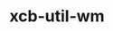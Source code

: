 ---
title: "xcb-util-wm"
layout: cache
categories: [package, develop]
meta: {"compilers": ["gcc@11.1.0", "gcc@11.4.0", "gcc@13.2.0"], "num_specs": 100, "num_specs_by_stack": {"data-vis-sdk": 46, "hep": 54, "root": 100}, "oss": ["ubuntu20.04", "ubuntu22.04", "ubuntu24.04"], "platforms": ["linux"], "stacks": ["data-vis-sdk", "hep", "root"], "targets": ["x86_64_v3"], "versions": ["0.4.2"]}
spec_details: [{"compiler": "gcc@11.1.0", "hash": "2gfyijhqvxczigyoqvhrc5fr3o3j6jhe", "os": "ubuntu20.04", "platform": "linux", "size": "-", "stacks": ["data-vis-sdk", "root"], "target": "x86_64_v3", "variants": ["build_system=autotools"], "versions": ["0.4.2"]}, {"compiler": "gcc@11.4.0", "hash": "2iycmfs2ph3xfebxrlbuyn3iojq6ohfg", "os": "ubuntu22.04", "platform": "linux", "size": "-", "stacks": ["hep", "root"], "target": "x86_64_v3", "variants": ["build_system=autotools"], "versions": ["0.4.2"]}, {"compiler": "gcc@13.2.0", "hash": "2nvqvyst6fer4wodpigcv26mhcpobkxn", "os": "ubuntu24.04", "platform": "linux", "size": "-", "stacks": ["hep", "root"], "target": "x86_64_v3", "variants": ["build_system=autotools"], "versions": ["0.4.2"]}, {"compiler": "gcc@11.4.0", "hash": "3dqlhvwl2qyrw65cibxtxrgkribamjil", "os": "ubuntu22.04", "platform": "linux", "size": "-", "stacks": ["hep", "root"], "target": "x86_64_v3", "variants": ["build_system=autotools"], "versions": ["0.4.2"]}, {"compiler": "gcc@11.1.0", "hash": "3j2ezzdc6j2tlaepejzn6uhqjgtdpssz", "os": "ubuntu20.04", "platform": "linux", "size": "-", "stacks": ["data-vis-sdk", "root"], "target": "x86_64_v3", "variants": ["build_system=autotools"], "versions": ["0.4.2"]}, {"compiler": "gcc@11.4.0", "hash": "3j6fgtbrcdcstayenvnxnicjoba5cftx", "os": "ubuntu22.04", "platform": "linux", "size": "-", "stacks": ["hep", "root"], "target": "x86_64_v3", "variants": ["build_system=autotools"], "versions": ["0.4.2"]}, {"compiler": "gcc@11.1.0", "hash": "4a267pljuienst3dmz42x47et24dy3gs", "os": "ubuntu20.04", "platform": "linux", "size": "-", "stacks": ["data-vis-sdk", "root"], "target": "x86_64_v3", "variants": ["build_system=autotools"], "versions": ["0.4.2"]}, {"compiler": "gcc@11.4.0", "hash": "4dz3qhuakscreprai3s7fdyuibboiz3o", "os": "ubuntu22.04", "platform": "linux", "size": "-", "stacks": ["hep", "root"], "target": "x86_64_v3", "variants": ["build_system=autotools"], "versions": ["0.4.2"]}, {"compiler": "gcc@13.2.0", "hash": "4pwyvnfzhvguacagjovqho7tm72qfj3e", "os": "ubuntu24.04", "platform": "linux", "size": "-", "stacks": ["hep", "root"], "target": "x86_64_v3", "variants": ["build_system=autotools"], "versions": ["0.4.2"]}, {"compiler": "gcc@11.1.0", "hash": "4urbazln7nyvbdlj2iem75gcnrvebaoy", "os": "ubuntu20.04", "platform": "linux", "size": "-", "stacks": ["data-vis-sdk", "root"], "target": "x86_64_v3", "variants": ["build_system=autotools"], "versions": ["0.4.2"]}, {"compiler": "gcc@11.4.0", "hash": "4xopsrqsntfxzd2427rlux2tdruadxki", "os": "ubuntu22.04", "platform": "linux", "size": "-", "stacks": ["hep", "root"], "target": "x86_64_v3", "variants": ["build_system=autotools"], "versions": ["0.4.2"]}, {"compiler": "gcc@11.1.0", "hash": "4ynkyh24lwqkc4aohfmuez226vvcy5vu", "os": "ubuntu20.04", "platform": "linux", "size": "-", "stacks": ["data-vis-sdk", "root"], "target": "x86_64_v3", "variants": ["build_system=autotools"], "versions": ["0.4.2"]}, {"compiler": "gcc@11.4.0", "hash": "4z7be3w4h6n22aav3k3w5s4tffu6wdck", "os": "ubuntu22.04", "platform": "linux", "size": "-", "stacks": ["hep", "root"], "target": "x86_64_v3", "variants": ["build_system=autotools"], "versions": ["0.4.2"]}, {"compiler": "gcc@11.1.0", "hash": "5oj742r5v56svr6vxwoujsklakppojrp", "os": "ubuntu20.04", "platform": "linux", "size": "-", "stacks": ["data-vis-sdk", "root"], "target": "x86_64_v3", "variants": ["build_system=autotools"], "versions": ["0.4.2"]}, {"compiler": "gcc@13.2.0", "hash": "5pwgpomyo6s4ive4sizsh7d2ghxfmr3u", "os": "ubuntu24.04", "platform": "linux", "size": "-", "stacks": ["hep", "root"], "target": "x86_64_v3", "variants": ["build_system=autotools"], "versions": ["0.4.2"]}, {"compiler": "gcc@11.1.0", "hash": "6gkwcnhzcpidwwbm7lj4qe4epc3orxww", "os": "ubuntu20.04", "platform": "linux", "size": "-", "stacks": ["data-vis-sdk", "root"], "target": "x86_64_v3", "variants": ["build_system=autotools"], "versions": ["0.4.2"]}, {"compiler": "gcc@11.4.0", "hash": "6tmrsaulyyckl474hvs2xwxly42xiv5b", "os": "ubuntu22.04", "platform": "linux", "size": "-", "stacks": ["hep", "root"], "target": "x86_64_v3", "variants": ["build_system=autotools"], "versions": ["0.4.2"]}, {"compiler": "gcc@13.2.0", "hash": "6wqrlt22sz2i5ocgjabni5po76dwoakh", "os": "ubuntu24.04", "platform": "linux", "size": "-", "stacks": ["hep", "root"], "target": "x86_64_v3", "variants": ["build_system=autotools"], "versions": ["0.4.2"]}, {"compiler": "gcc@11.4.0", "hash": "6wxqfdhky3hxtah6h6a2pya2oxzl7d5p", "os": "ubuntu22.04", "platform": "linux", "size": "-", "stacks": ["hep", "root"], "target": "x86_64_v3", "variants": ["build_system=autotools"], "versions": ["0.4.2"]}, {"compiler": "gcc@13.2.0", "hash": "74eqkrnswahn6a4qhpnljq5z5aze3inl", "os": "ubuntu24.04", "platform": "linux", "size": "-", "stacks": ["hep", "root"], "target": "x86_64_v3", "variants": ["build_system=autotools"], "versions": ["0.4.2"]}, {"compiler": "gcc@11.4.0", "hash": "75emcdytcmubeo6xy66a25duuk2tes4t", "os": "ubuntu22.04", "platform": "linux", "size": "-", "stacks": ["hep", "root"], "target": "x86_64_v3", "variants": ["build_system=autotools"], "versions": ["0.4.2"]}, {"compiler": "gcc@11.1.0", "hash": "7rypz5ah5326eot425vg7czg7ibncyer", "os": "ubuntu20.04", "platform": "linux", "size": "-", "stacks": ["data-vis-sdk", "root"], "target": "x86_64_v3", "variants": ["build_system=autotools"], "versions": ["0.4.2"]}, {"compiler": "gcc@13.2.0", "hash": "7sbkgnsrnoxanord4b5v6tsctanjohlb", "os": "ubuntu24.04", "platform": "linux", "size": "-", "stacks": ["hep", "root"], "target": "x86_64_v3", "variants": ["build_system=autotools"], "versions": ["0.4.2"]}, {"compiler": "gcc@11.4.0", "hash": "7xjxibecxmrndkkbosipvko7egwex4ec", "os": "ubuntu22.04", "platform": "linux", "size": "-", "stacks": ["hep", "root"], "target": "x86_64_v3", "variants": ["build_system=autotools"], "versions": ["0.4.2"]}, {"compiler": "gcc@11.1.0", "hash": "a3xoypo4mgob557v5wmk7bhkp6kyah37", "os": "ubuntu20.04", "platform": "linux", "size": "-", "stacks": ["data-vis-sdk", "root"], "target": "x86_64_v3", "variants": ["build_system=autotools"], "versions": ["0.4.2"]}, {"compiler": "gcc@13.2.0", "hash": "alykivuiep7xufm6nvokj4j76cpim247", "os": "ubuntu24.04", "platform": "linux", "size": "-", "stacks": ["hep", "root"], "target": "x86_64_v3", "variants": ["build_system=autotools"], "versions": ["0.4.2"]}, {"compiler": "gcc@11.4.0", "hash": "bk274tzpcurfih6isekihn2uzh4ozk32", "os": "ubuntu22.04", "platform": "linux", "size": "-", "stacks": ["hep", "root"], "target": "x86_64_v3", "variants": ["build_system=autotools"], "versions": ["0.4.2"]}, {"compiler": "gcc@11.1.0", "hash": "blcdfuh5pubztok2adfy32bsmqrw4i4m", "os": "ubuntu20.04", "platform": "linux", "size": "-", "stacks": ["data-vis-sdk", "root"], "target": "x86_64_v3", "variants": ["build_system=autotools"], "versions": ["0.4.2"]}, {"compiler": "gcc@11.1.0", "hash": "bldf3ltfla5yzgdlukk7qdunx4pmfswg", "os": "ubuntu20.04", "platform": "linux", "size": "-", "stacks": ["data-vis-sdk", "root"], "target": "x86_64_v3", "variants": ["build_system=autotools"], "versions": ["0.4.2"]}, {"compiler": "gcc@11.4.0", "hash": "brhyrpgj22wotn6gvotv4bgfnidzbbtb", "os": "ubuntu22.04", "platform": "linux", "size": "-", "stacks": ["hep", "root"], "target": "x86_64_v3", "variants": ["build_system=autotools"], "versions": ["0.4.2"]}, {"compiler": "gcc@11.1.0", "hash": "cr7ekwg2fl5hhgbirffj23t2pli7xmdz", "os": "ubuntu20.04", "platform": "linux", "size": "-", "stacks": ["data-vis-sdk", "root"], "target": "x86_64_v3", "variants": ["build_system=autotools"], "versions": ["0.4.2"]}, {"compiler": "gcc@13.2.0", "hash": "ctas3foesdig5g7etxrgagq6jaye2ae5", "os": "ubuntu24.04", "platform": "linux", "size": "-", "stacks": ["hep", "root"], "target": "x86_64_v3", "variants": ["build_system=autotools"], "versions": ["0.4.2"]}, {"compiler": "gcc@11.1.0", "hash": "cvnyvbmt2hcqpjdfg3njndgtu3wdjcjb", "os": "ubuntu20.04", "platform": "linux", "size": "-", "stacks": ["data-vis-sdk", "root"], "target": "x86_64_v3", "variants": ["build_system=autotools"], "versions": ["0.4.2"]}, {"compiler": "gcc@11.1.0", "hash": "d264nvxigirvvypgfehcu6kqdue554d4", "os": "ubuntu20.04", "platform": "linux", "size": "-", "stacks": ["data-vis-sdk", "root"], "target": "x86_64_v3", "variants": ["build_system=autotools"], "versions": ["0.4.2"]}, {"compiler": "gcc@13.2.0", "hash": "d34mv37qguzdojtka7ko6smv4v4vzkfm", "os": "ubuntu24.04", "platform": "linux", "size": "-", "stacks": ["hep", "root"], "target": "x86_64_v3", "variants": ["build_system=autotools"], "versions": ["0.4.2"]}, {"compiler": "gcc@11.4.0", "hash": "djgil36nubeiljdkbil6diclvvjw7kah", "os": "ubuntu22.04", "platform": "linux", "size": "-", "stacks": ["hep", "root"], "target": "x86_64_v3", "variants": ["build_system=autotools"], "versions": ["0.4.2"]}, {"compiler": "gcc@11.4.0", "hash": "drimu66bbd5xezololwihcyfy3k63pmq", "os": "ubuntu22.04", "platform": "linux", "size": "-", "stacks": ["hep", "root"], "target": "x86_64_v3", "variants": ["build_system=autotools"], "versions": ["0.4.2"]}, {"compiler": "gcc@11.1.0", "hash": "ec7e5bmi2bq7s55pz5zdp4ix3wkqjhao", "os": "ubuntu20.04", "platform": "linux", "size": "-", "stacks": ["data-vis-sdk", "root"], "target": "x86_64_v3", "variants": ["build_system=autotools"], "versions": ["0.4.2"]}, {"compiler": "gcc@13.2.0", "hash": "edsa4gp5pfmpk5uztopq2mgvufpjduiy", "os": "ubuntu24.04", "platform": "linux", "size": "-", "stacks": ["hep", "root"], "target": "x86_64_v3", "variants": ["build_system=autotools"], "versions": ["0.4.2"]}, {"compiler": "gcc@11.1.0", "hash": "edtwze7uluiqb6zyhjsm3tut4yqu2ier", "os": "ubuntu20.04", "platform": "linux", "size": "-", "stacks": ["data-vis-sdk", "root"], "target": "x86_64_v3", "variants": ["build_system=autotools"], "versions": ["0.4.2"]}, {"compiler": "gcc@11.1.0", "hash": "ehrzfeinfrykqkpsgcgbyqvpgofl7ml5", "os": "ubuntu20.04", "platform": "linux", "size": "-", "stacks": ["data-vis-sdk", "root"], "target": "x86_64_v3", "variants": ["build_system=autotools"], "versions": ["0.4.2"]}, {"compiler": "gcc@11.1.0", "hash": "eiynba2vdm5awromtk3vnckdqim4x725", "os": "ubuntu20.04", "platform": "linux", "size": "-", "stacks": ["data-vis-sdk", "root"], "target": "x86_64_v3", "variants": ["build_system=autotools"], "versions": ["0.4.2"]}, {"compiler": "gcc@11.1.0", "hash": "ejzhhgsq4gsv4xs6y4oib5vfsgn6lhzw", "os": "ubuntu20.04", "platform": "linux", "size": "-", "stacks": ["data-vis-sdk", "root"], "target": "x86_64_v3", "variants": ["build_system=autotools"], "versions": ["0.4.2"]}, {"compiler": "gcc@11.4.0", "hash": "eln5yigaatoyhcrwp2zdz6qewrpgcup2", "os": "ubuntu22.04", "platform": "linux", "size": "-", "stacks": ["hep", "root"], "target": "x86_64_v3", "variants": ["build_system=autotools"], "versions": ["0.4.2"]}, {"compiler": "gcc@11.1.0", "hash": "eozar5jnwginzx66ppade7g5ht3oxc3l", "os": "ubuntu20.04", "platform": "linux", "size": "-", "stacks": ["data-vis-sdk", "root"], "target": "x86_64_v3", "variants": ["build_system=autotools"], "versions": ["0.4.2"]}, {"compiler": "gcc@11.1.0", "hash": "ewj2ljyfsxrpyzzbi3izu4gsrxbclcef", "os": "ubuntu20.04", "platform": "linux", "size": "-", "stacks": ["data-vis-sdk", "root"], "target": "x86_64_v3", "variants": ["build_system=autotools"], "versions": ["0.4.2"]}, {"compiler": "gcc@11.1.0", "hash": "fhr65tihi5ibzp4dlkmaddeqbd2pmbic", "os": "ubuntu20.04", "platform": "linux", "size": "-", "stacks": ["data-vis-sdk", "root"], "target": "x86_64_v3", "variants": ["build_system=autotools"], "versions": ["0.4.2"]}, {"compiler": "gcc@11.4.0", "hash": "g6ac4nxedhuxwffz5gu2yzpfm5rj7s4v", "os": "ubuntu22.04", "platform": "linux", "size": "-", "stacks": ["hep", "root"], "target": "x86_64_v3", "variants": ["build_system=autotools"], "versions": ["0.4.2"]}, {"compiler": "gcc@11.1.0", "hash": "gixiwluwj4q2s35yuzv4ha6dwp5a76ed", "os": "ubuntu20.04", "platform": "linux", "size": "-", "stacks": ["data-vis-sdk", "root"], "target": "x86_64_v3", "variants": ["build_system=autotools"], "versions": ["0.4.2"]}, {"compiler": "gcc@11.1.0", "hash": "gw4gvbnsvpssc45xvj4w7mfkang4qfbz", "os": "ubuntu20.04", "platform": "linux", "size": "-", "stacks": ["data-vis-sdk", "root"], "target": "x86_64_v3", "variants": ["build_system=autotools"], "versions": ["0.4.2"]}, {"compiler": "gcc@11.1.0", "hash": "h34cgk5lbvdmwtvpabz2nab666fm2nh3", "os": "ubuntu20.04", "platform": "linux", "size": "-", "stacks": ["data-vis-sdk", "root"], "target": "x86_64_v3", "variants": ["build_system=autotools"], "versions": ["0.4.2"]}, {"compiler": "gcc@11.1.0", "hash": "h3pwd3uxphzlg7mqbhehwleicsw76dv4", "os": "ubuntu20.04", "platform": "linux", "size": "-", "stacks": ["data-vis-sdk", "root"], "target": "x86_64_v3", "variants": ["build_system=autotools"], "versions": ["0.4.2"]}, {"compiler": "gcc@11.1.0", "hash": "h62leslxdrc7425s3bbzjneoozyyj4i3", "os": "ubuntu20.04", "platform": "linux", "size": "-", "stacks": ["data-vis-sdk", "root"], "target": "x86_64_v3", "variants": ["build_system=autotools"], "versions": ["0.4.2"]}, {"compiler": "gcc@11.4.0", "hash": "h6ih5lsovb3r53zmiu6z6r65pjpeytsb", "os": "ubuntu22.04", "platform": "linux", "size": "-", "stacks": ["hep", "root"], "target": "x86_64_v3", "variants": ["build_system=autotools"], "versions": ["0.4.2"]}, {"compiler": "gcc@13.2.0", "hash": "hikp4mtf2ourfirmxjqstr6s5ghcfzii", "os": "ubuntu24.04", "platform": "linux", "size": "-", "stacks": ["hep", "root"], "target": "x86_64_v3", "variants": ["build_system=autotools"], "versions": ["0.4.2"]}, {"compiler": "gcc@11.4.0", "hash": "ighc2kvpn2mcajc5ymqyukhh7neeugzl", "os": "ubuntu22.04", "platform": "linux", "size": "-", "stacks": ["hep", "root"], "target": "x86_64_v3", "variants": ["build_system=autotools"], "versions": ["0.4.2"]}, {"compiler": "gcc@11.4.0", "hash": "iwx33gejkemnjsnnpbabvkbrmtm4shaf", "os": "ubuntu22.04", "platform": "linux", "size": "-", "stacks": ["hep", "root"], "target": "x86_64_v3", "variants": ["build_system=autotools"], "versions": ["0.4.2"]}, {"compiler": "gcc@11.4.0", "hash": "iyxrl6i6oscdsiip6ubbi2c6ifhg2ixm", "os": "ubuntu22.04", "platform": "linux", "size": "-", "stacks": ["hep", "root"], "target": "x86_64_v3", "variants": ["build_system=autotools"], "versions": ["0.4.2"]}, {"compiler": "gcc@13.2.0", "hash": "jbwptu54jci2yq2xj3m2m3cexsmtytzv", "os": "ubuntu24.04", "platform": "linux", "size": "-", "stacks": ["hep", "root"], "target": "x86_64_v3", "variants": ["build_system=autotools"], "versions": ["0.4.2"]}, {"compiler": "gcc@13.2.0", "hash": "jtqfpur7bgujgasumrbuq6wn4vtpcyqt", "os": "ubuntu24.04", "platform": "linux", "size": "-", "stacks": ["hep", "root"], "target": "x86_64_v3", "variants": ["build_system=autotools"], "versions": ["0.4.2"]}, {"compiler": "gcc@13.2.0", "hash": "l2ssjlgoz2xp2z4dp7dfub3fk66zechp", "os": "ubuntu24.04", "platform": "linux", "size": "-", "stacks": ["hep", "root"], "target": "x86_64_v3", "variants": ["build_system=autotools"], "versions": ["0.4.2"]}, {"compiler": "gcc@11.4.0", "hash": "m6bqbzgbinbsbpn3orqrpbpzlh7zerzz", "os": "ubuntu22.04", "platform": "linux", "size": "-", "stacks": ["hep", "root"], "target": "x86_64_v3", "variants": ["build_system=autotools"], "versions": ["0.4.2"]}, {"compiler": "gcc@11.4.0", "hash": "mdcr5s3qogptnmknvlmftdowwch32drr", "os": "ubuntu22.04", "platform": "linux", "size": "-", "stacks": ["hep", "root"], "target": "x86_64_v3", "variants": ["build_system=autotools"], "versions": ["0.4.2"]}, {"compiler": "gcc@11.1.0", "hash": "mdd26yh4qrpw66h4cdndscobucwn45ii", "os": "ubuntu20.04", "platform": "linux", "size": "-", "stacks": ["data-vis-sdk", "root"], "target": "x86_64_v3", "variants": ["build_system=autotools"], "versions": ["0.4.2"]}, {"compiler": "gcc@11.4.0", "hash": "mp72n66ztfjm75wwhzgl4ganqktoahh7", "os": "ubuntu22.04", "platform": "linux", "size": "-", "stacks": ["hep", "root"], "target": "x86_64_v3", "variants": ["build_system=autotools"], "versions": ["0.4.2"]}, {"compiler": "gcc@11.4.0", "hash": "mtsm3blim6sp5yixxik65x7om3i54gso", "os": "ubuntu22.04", "platform": "linux", "size": "-", "stacks": ["hep", "root"], "target": "x86_64_v3", "variants": ["build_system=autotools"], "versions": ["0.4.2"]}, {"compiler": "gcc@13.2.0", "hash": "n4n2grqezwnbjcyqwwadkyhffxl55zbq", "os": "ubuntu24.04", "platform": "linux", "size": "-", "stacks": ["hep", "root"], "target": "x86_64_v3", "variants": ["build_system=autotools"], "versions": ["0.4.2"]}, {"compiler": "gcc@11.4.0", "hash": "n5wcicqojm57axtjbm3alfyiflfe2aek", "os": "ubuntu22.04", "platform": "linux", "size": "-", "stacks": ["hep", "root"], "target": "x86_64_v3", "variants": ["build_system=autotools"], "versions": ["0.4.2"]}, {"compiler": "gcc@11.1.0", "hash": "no4rij4hrvdthkrbclussau4v7zljkmy", "os": "ubuntu20.04", "platform": "linux", "size": "-", "stacks": ["data-vis-sdk", "root"], "target": "x86_64_v3", "variants": ["build_system=autotools"], "versions": ["0.4.2"]}, {"compiler": "gcc@11.1.0", "hash": "ntf77jhvzlsfaumyzjlkhvqh5vwrubhi", "os": "ubuntu20.04", "platform": "linux", "size": "-", "stacks": ["data-vis-sdk", "root"], "target": "x86_64_v3", "variants": ["build_system=autotools"], "versions": ["0.4.2"]}, {"compiler": "gcc@11.1.0", "hash": "nyxviw5y46brfu6ond2jinbpibvgsdtu", "os": "ubuntu20.04", "platform": "linux", "size": "-", "stacks": ["data-vis-sdk", "root"], "target": "x86_64_v3", "variants": ["build_system=autotools"], "versions": ["0.4.2"]}, {"compiler": "gcc@11.4.0", "hash": "oeu2zus7jxwobjv4x5wpadfd2veuab3y", "os": "ubuntu22.04", "platform": "linux", "size": "-", "stacks": ["hep", "root"], "target": "x86_64_v3", "variants": ["build_system=autotools"], "versions": ["0.4.2"]}, {"compiler": "gcc@11.4.0", "hash": "off2pgjsbawqsi5ghk6qdsglmnu7ruj6", "os": "ubuntu22.04", "platform": "linux", "size": "-", "stacks": ["hep", "root"], "target": "x86_64_v3", "variants": ["build_system=autotools"], "versions": ["0.4.2"]}, {"compiler": "gcc@11.4.0", "hash": "ojwhlx2s4fhx3ark6gfnbcsqhnnynjsf", "os": "ubuntu22.04", "platform": "linux", "size": "-", "stacks": ["hep", "root"], "target": "x86_64_v3", "variants": ["build_system=autotools"], "versions": ["0.4.2"]}, {"compiler": "gcc@13.2.0", "hash": "preflz3cwfy475v4ieqj7gqa3ekejfxl", "os": "ubuntu24.04", "platform": "linux", "size": "-", "stacks": ["hep", "root"], "target": "x86_64_v3", "variants": ["build_system=autotools"], "versions": ["0.4.2"]}, {"compiler": "gcc@13.2.0", "hash": "rlfn5cf2g5rdg5wmrsym7e5wm7gokhcs", "os": "ubuntu24.04", "platform": "linux", "size": "-", "stacks": ["hep", "root"], "target": "x86_64_v3", "variants": ["build_system=autotools"], "versions": ["0.4.2"]}, {"compiler": "gcc@11.1.0", "hash": "rysb4yfz4wwzi4wrl5wa75hdvow3c5gm", "os": "ubuntu20.04", "platform": "linux", "size": "-", "stacks": ["data-vis-sdk", "root"], "target": "x86_64_v3", "variants": ["build_system=autotools"], "versions": ["0.4.2"]}, {"compiler": "gcc@11.1.0", "hash": "s2wgsjtpb73lx2i4nyprvmgjwaupnf4n", "os": "ubuntu20.04", "platform": "linux", "size": "-", "stacks": ["data-vis-sdk", "root"], "target": "x86_64_v3", "variants": ["build_system=autotools"], "versions": ["0.4.2"]}, {"compiler": "gcc@11.1.0", "hash": "saitg7w5r53vvsw5tmq3fjc7noyyb6hr", "os": "ubuntu20.04", "platform": "linux", "size": "-", "stacks": ["data-vis-sdk", "root"], "target": "x86_64_v3", "variants": ["build_system=autotools"], "versions": ["0.4.2"]}, {"compiler": "gcc@11.4.0", "hash": "ssm52dmxr6wue54gktkt6rzgqiu4chsb", "os": "ubuntu22.04", "platform": "linux", "size": "-", "stacks": ["hep", "root"], "target": "x86_64_v3", "variants": ["build_system=autotools"], "versions": ["0.4.2"]}, {"compiler": "gcc@13.2.0", "hash": "tme7eha5pxiysfcgtvyu3oozsfq2p4lz", "os": "ubuntu24.04", "platform": "linux", "size": "-", "stacks": ["hep", "root"], "target": "x86_64_v3", "variants": ["build_system=autotools"], "versions": ["0.4.2"]}, {"compiler": "gcc@11.4.0", "hash": "u4jwkdrizhnt2g2uucetywtp4zwedyjf", "os": "ubuntu22.04", "platform": "linux", "size": "-", "stacks": ["hep", "root"], "target": "x86_64_v3", "variants": ["build_system=autotools"], "versions": ["0.4.2"]}, {"compiler": "gcc@11.1.0", "hash": "v5oasqqdjbruyzjq7unnqmptce5esvml", "os": "ubuntu20.04", "platform": "linux", "size": "-", "stacks": ["data-vis-sdk", "root"], "target": "x86_64_v3", "variants": ["build_system=autotools"], "versions": ["0.4.2"]}, {"compiler": "gcc@11.4.0", "hash": "vceqsltu2gfjnhd7vrj3ogpyxpy4vluj", "os": "ubuntu22.04", "platform": "linux", "size": "-", "stacks": ["hep", "root"], "target": "x86_64_v3", "variants": ["build_system=autotools"], "versions": ["0.4.2"]}, {"compiler": "gcc@11.1.0", "hash": "vcursgejk22k4ynpgfkffmyqbps3p3an", "os": "ubuntu20.04", "platform": "linux", "size": "-", "stacks": ["data-vis-sdk", "root"], "target": "x86_64_v3", "variants": ["build_system=autotools"], "versions": ["0.4.2"]}, {"compiler": "gcc@11.4.0", "hash": "vfoeefrgl4s4frc2blzmtyzedesi4gdi", "os": "ubuntu22.04", "platform": "linux", "size": "-", "stacks": ["hep", "root"], "target": "x86_64_v3", "variants": ["build_system=autotools"], "versions": ["0.4.2"]}, {"compiler": "gcc@11.1.0", "hash": "vqnbrlqjbz7r6da6dezrldd4p7g3qucg", "os": "ubuntu20.04", "platform": "linux", "size": "-", "stacks": ["data-vis-sdk", "root"], "target": "x86_64_v3", "variants": ["build_system=autotools"], "versions": ["0.4.2"]}, {"compiler": "gcc@11.1.0", "hash": "w2m7vasijnpx2by5jnlfsizqn4vnkz32", "os": "ubuntu20.04", "platform": "linux", "size": "-", "stacks": ["data-vis-sdk", "root"], "target": "x86_64_v3", "variants": ["build_system=autotools"], "versions": ["0.4.2"]}, {"compiler": "gcc@11.1.0", "hash": "wfr6bmo2gdbx6kgelthykw5o4nwcb3b7", "os": "ubuntu20.04", "platform": "linux", "size": "-", "stacks": ["data-vis-sdk", "root"], "target": "x86_64_v3", "variants": ["build_system=autotools"], "versions": ["0.4.2"]}, {"compiler": "gcc@11.1.0", "hash": "wn4edvdvzmpu2qxcxvjwrxnivkfl55qu", "os": "ubuntu20.04", "platform": "linux", "size": "-", "stacks": ["data-vis-sdk", "root"], "target": "x86_64_v3", "variants": ["build_system=autotools"], "versions": ["0.4.2"]}, {"compiler": "gcc@11.4.0", "hash": "wofhghp5khrkb6u3dnxnzilncdsjtimu", "os": "ubuntu22.04", "platform": "linux", "size": "-", "stacks": ["hep", "root"], "target": "x86_64_v3", "variants": ["build_system=autotools"], "versions": ["0.4.2"]}, {"compiler": "gcc@11.1.0", "hash": "ww4moiouh5koqxel773h7td67wb7zllv", "os": "ubuntu20.04", "platform": "linux", "size": "-", "stacks": ["data-vis-sdk", "root"], "target": "x86_64_v3", "variants": ["build_system=autotools"], "versions": ["0.4.2"]}, {"compiler": "gcc@13.2.0", "hash": "xfvuhh763tqdu4tyueticnt673vsk46e", "os": "ubuntu24.04", "platform": "linux", "size": "-", "stacks": ["hep", "root"], "target": "x86_64_v3", "variants": ["build_system=autotools"], "versions": ["0.4.2"]}, {"compiler": "gcc@11.1.0", "hash": "xjcajybqcutehznfw2pw6z3iu4jk6rjp", "os": "ubuntu20.04", "platform": "linux", "size": "-", "stacks": ["data-vis-sdk", "root"], "target": "x86_64_v3", "variants": ["build_system=autotools"], "versions": ["0.4.2"]}, {"compiler": "gcc@11.1.0", "hash": "y6ia5k3yfm43fydhrgwcadxverdi5mf3", "os": "ubuntu20.04", "platform": "linux", "size": "-", "stacks": ["data-vis-sdk", "root"], "target": "x86_64_v3", "variants": ["build_system=autotools"], "versions": ["0.4.2"]}, {"compiler": "gcc@11.1.0", "hash": "yjphfuxelu6lwwtgsq7rws544m22hrop", "os": "ubuntu20.04", "platform": "linux", "size": "-", "stacks": ["data-vis-sdk", "root"], "target": "x86_64_v3", "variants": ["build_system=autotools"], "versions": ["0.4.2"]}, {"compiler": "gcc@13.2.0", "hash": "z6wsajrtzw6ztp36eyhpupzhpngi46r6", "os": "ubuntu24.04", "platform": "linux", "size": "-", "stacks": ["hep", "root"], "target": "x86_64_v3", "variants": ["build_system=autotools"], "versions": ["0.4.2"]}, {"compiler": "gcc@11.1.0", "hash": "zar2nn4pxwzq6i4pklcvx7eatjs27pmp", "os": "ubuntu20.04", "platform": "linux", "size": "-", "stacks": ["data-vis-sdk", "root"], "target": "x86_64_v3", "variants": ["build_system=autotools"], "versions": ["0.4.2"]}, {"compiler": "gcc@11.4.0", "hash": "zkk4hsl5eube7kbbuaz5czqjswq5rw77", "os": "ubuntu22.04", "platform": "linux", "size": "-", "stacks": ["hep", "root"], "target": "x86_64_v3", "variants": ["build_system=autotools"], "versions": ["0.4.2"]}, {"compiler": "gcc@11.1.0", "hash": "zujjqfgvxjnhb53cbtttobndoxwlgjlo", "os": "ubuntu20.04", "platform": "linux", "size": "-", "stacks": ["data-vis-sdk", "root"], "target": "x86_64_v3", "variants": ["build_system=autotools"], "versions": ["0.4.2"]}]
---